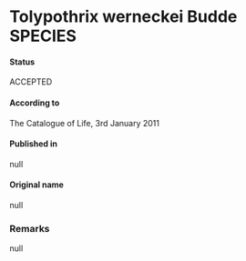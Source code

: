 Tolypothrix werneckei Budde SPECIES
=======

#### Status
ACCEPTED

#### According to
The Catalogue of Life, 3rd January 2011

#### Published in
null

#### Original name
null

### Remarks
null
